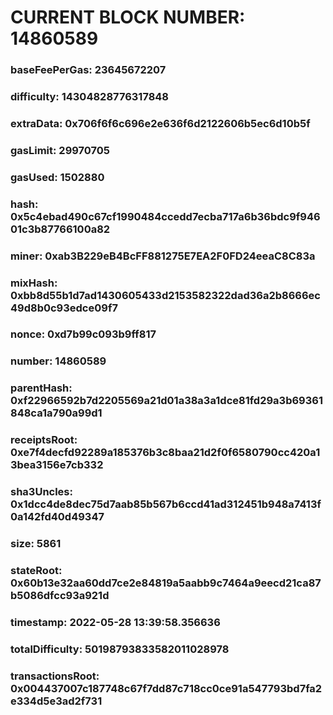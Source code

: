 # CURRENT BLOCK NUMBER: 14860589

### baseFeePerGas: 23645672207
### difficulty: 14304828776317848
### extraData: 0x706f6f6c696e2e636f6d2122606b5ec6d10b5f
### gasLimit: 29970705
### gasUsed: 1502880
### hash: 0x5c4ebad490c67cf1990484ccedd7ecba717a6b36bdc9f94601c3b87766100a82
### miner: 0xab3B229eB4BcFF881275E7EA2F0FD24eeaC8C83a
### mixHash: 0xbb8d55b1d7ad1430605433d2153582322dad36a2b8666ec49d8b0c93edce09f7
### nonce: 0xd7b99c093b9ff817
### number: 14860589
### parentHash: 0xf22966592b7d2205569a21d01a38a3a1dce81fd29a3b69361848ca1a790a99d1
### receiptsRoot: 0xe7f4decfd92289a185376b3c8baa21d2f0f6580790cc420a13bea3156e7cb332
### sha3Uncles: 0x1dcc4de8dec75d7aab85b567b6ccd41ad312451b948a7413f0a142fd40d49347
### size: 5861
### stateRoot: 0x60b13e32aa60dd7ce2e84819a5aabb9c7464a9eecd21ca87b5086dfcc93a921d
### timestamp: 2022-05-28 13:39:58.356636
### totalDifficulty: 50198793833582011028978
### transactionsRoot: 0x004437007c187748c67f7dd87c718cc0ce91a547793bd7fa2e334d5e3ad2f731
